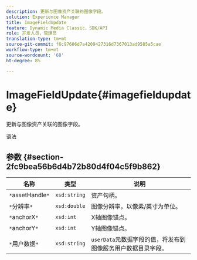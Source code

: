 ```yaml
---
description: 更新与图像资产关联的图像字段。
solution: Experience Manager
title: ImageFieldUpdate
feature: Dynamic Media Classic，SDK/API
role: 开发人员，管理员
translation-type: tm+mt
source-git-commit: f6c97606d7a4209427316d7367013ad9585a5cae
workflow-type: tm+mt
source-wordcount: '68'
ht-degree: 8%

---
```



# ImageFieldUpdate{#imagefieldupdate}

更新与图像资产关联的图像字段。

语法

## 参数 {#section-2fc9bea56b6d4b72b80d4f04c5f9b862}

| 名称 | 类型 | 说明 |
|---|---|---|
| `*`assetHandle`*` | `xsd:string` | 资产句柄。 |
| `*`分辨率`*` | `xsd:double` | 图像分辨率，以像素/英寸为单位。 |
| `*`anchorX`*` | `xsd:int` | X轴图像锚点。 |
| `*`anchorY`*` | `xsd:int` | Y轴图像锚点。 |
| `*`用户数据`*` | `xsd:string` | `userData`元数据字段的值，将发布到图像服务用户数据目录字段。 |

